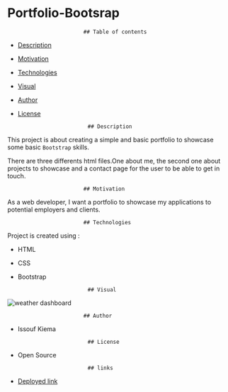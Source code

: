 # Portfolio-Bootsrap

                            ## Table of contents

- [Description](#Description)
- [Motivation](#Motivation)
- [Technologies](#Technologies)
- [Visual](#Visual)
- [Author](#Author)
- [License](#License)

                            ## Description
This project is about creating a simple and basic portfolio to showcase some basic `Bootstrap` skills.

There are three differents html files.One about me, the second one about projects to showcase and a contact page for the user to be able to get in touch.

                            ## Motivation
As a web developer, I want a portfolio to showcase my applications to potential employers and clients.

                            ## Technologies

Project is created using :

- HTML
- CSS
- Bootstrap

                            ## Visual
![weather dashboard](./assets/images/portfolio.gif)

                            ## Author

- Issouf Kiema

                            ## License

- Open Source

                            ## links

- [Deployed link](https://walybi.github.io/Portfolio-Bootsrap/)

